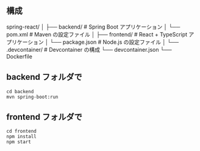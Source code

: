 ## 構成

spring-react/
│
├── backend/ # Spring Boot アプリケーション
│ └── pom.xml # Maven の設定ファイル
│
├── frontend/ # React + TypeScript アプリケーション
│ └── package.json # Node.js の設定ファイル
│
└── .devcontainer/ # Devcontainer の構成
└── devcontainer.json
└── Dockerfile

## backend フォルダで

```
cd backend
mvn spring-boot:run
```

## frontend フォルダで

```
cd frontend
npm install
npm start
```

